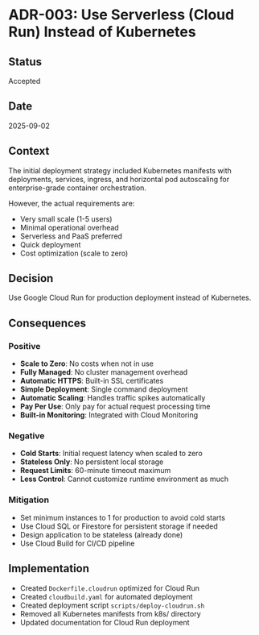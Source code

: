 # ADR-003: Use Serverless (Cloud Run) Instead of Kubernetes

## Status

Accepted

## Date

2025-09-02

## Context

The initial deployment strategy included Kubernetes manifests with deployments, services, ingress, and horizontal pod autoscaling for enterprise-grade container orchestration.

However, the actual requirements are:

- Very small scale (1-5 users)
- Minimal operational overhead
- Serverless and PaaS preferred
- Quick deployment
- Cost optimization (scale to zero)

## Decision

Use Google Cloud Run for production deployment instead of Kubernetes.

## Consequences

### Positive

- **Scale to Zero**: No costs when not in use
- **Fully Managed**: No cluster management overhead
- **Automatic HTTPS**: Built-in SSL certificates
- **Simple Deployment**: Single command deployment
- **Automatic Scaling**: Handles traffic spikes automatically
- **Pay Per Use**: Only pay for actual request processing time
- **Built-in Monitoring**: Integrated with Cloud Monitoring

### Negative

- **Cold Starts**: Initial request latency when scaled to zero
- **Stateless Only**: No persistent local storage
- **Request Limits**: 60-minute timeout maximum
- **Less Control**: Cannot customize runtime environment as much

### Mitigation

- Set minimum instances to 1 for production to avoid cold starts
- Use Cloud SQL or Firestore for persistent storage if needed
- Design application to be stateless (already done)
- Use Cloud Build for CI/CD pipeline

## Implementation

- Created `Dockerfile.cloudrun` optimized for Cloud Run
- Created `cloudbuild.yaml` for automated deployment
- Created deployment script `scripts/deploy-cloudrun.sh`
- Removed all Kubernetes manifests from k8s/ directory
- Updated documentation for Cloud Run deployment
